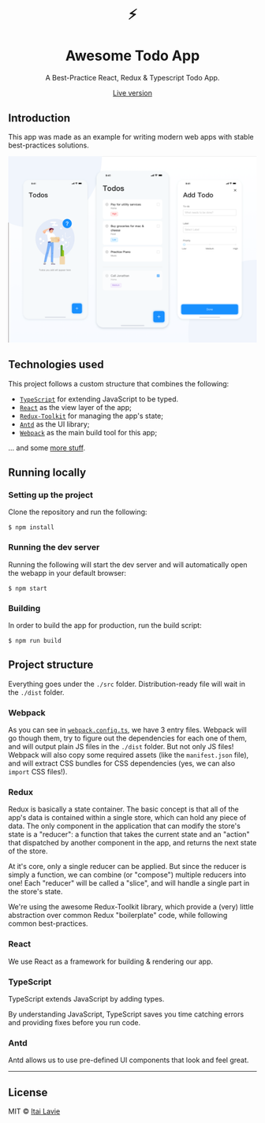 <div align="center">
  <h1>⚡️</h1>
  <h1>Awesome Todo App</h1>
  <p>A Best-Practice React, Redux & Typescript Todo App.</p>
  <a href="https://itailv.github.io/awesome-todo-app/" target="_blank">Live version</a>
</div>


## Introduction

This app was made as an example for writing modern web apps with stable best-practices solutions.

<div>
    <a href="https://itailv.github.io/awesome-todo-app/">
        <img width="700px" src=".github/Todos.png"/>
    </a>
</div>


## Technologies used

This project follows a custom structure that combines the following:

- [`TypeScript`](https://www.typescriptlang.org/) for extending JavaScript to be typed.
- [`React`](https://reactjs.org/) as the view layer of the app;
- [`Redux-Toolkit`](https://redux-toolkit.js.org/) for managing the app's state;
- [`Antd`](https://ant.design/) as the UI library;
- [`Webpack`](https://webpack.js.org/) as the main build tool for this app;

... and some [more stuff](./package.json).


## Running locally

### Setting up the project

Clone the repository and run the following:

    $ npm install

### Running the dev server

Running the following will start the dev server and will automatically open the webapp in your
default browser:

    $ npm start

### Building

In order to build the app for production, run the build script:

    $ npm run build


## Project structure

Everything goes under the `./src` folder. Distribution-ready file will wait in the `./dist` folder.

### Webpack

As you can see in [`webpack.config.ts`](./webpack.config.ts), we have 3 entry files.
Webpack will go though them, try to figure out the dependencies for each one of them, and will output
plain JS files in the `./dist` folder. But not only JS files! Webpack will also copy some required
assets (like the `manifest.json` file), and will extract CSS bundles for CSS dependencies (yes, we
can also `import` CSS files!).

### Redux

Redux is basically a state container. The basic concept is that all of the app's data is contained
within a single store, which can hold any piece of data. The only component in the application that
can modify the store's state is a "reducer": a function that takes the current state and an "action"
that dispatched by another component in the app, and returns the next state of the store.

At it's core, only a single reducer can be applied. But since the reducer is simply a function, we
can combine (or "compose") multiple reducers into one! Each "reducer" will be called a "slice", and
will handle a single part in the store's state.

We're using the awesome Redux-Toolkit library, which provide a (very) little abstraction over common
Redux "boilerplate" code, while following common best-practices.

### React

We use React as a framework for building & rendering our app.

### TypeScript

TypeScript extends JavaScript by adding types.

By understanding JavaScript, TypeScript saves you time catching errors and providing fixes before you run code.

### Antd

Antd allows us to use pre-defined UI components that look and feel great.


---

## License

MIT © [Itai Lavie](http://itailv.com/)